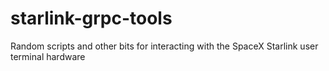 # starlink-grpc-tools
Random scripts and other bits for interacting with the SpaceX Starlink user terminal hardware
